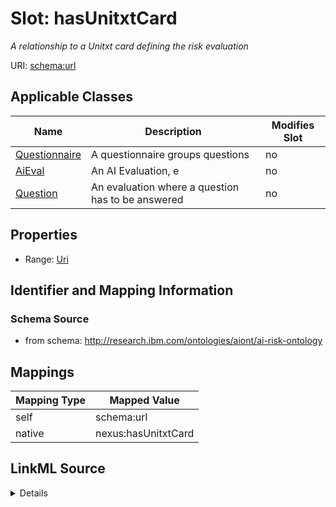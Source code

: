 

# Slot: hasUnitxtCard


_A relationship to a Unitxt card defining the risk evaluation_





URI: [schema:url](http://schema.org/url)



<!-- no inheritance hierarchy -->





## Applicable Classes

| Name | Description | Modifies Slot |
| --- | --- | --- |
| [Questionnaire](Questionnaire.md) | A questionnaire groups questions |  no  |
| [AiEval](AiEval.md) | An AI Evaluation, e |  no  |
| [Question](Question.md) | An evaluation where a question has to be answered |  no  |







## Properties

* Range: [Uri](Uri.md)





## Identifier and Mapping Information







### Schema Source


* from schema: http://research.ibm.com/ontologies/aiont/ai-risk-ontology




## Mappings

| Mapping Type | Mapped Value |
| ---  | ---  |
| self | schema:url |
| native | nexus:hasUnitxtCard |




## LinkML Source

<details>
```yaml
name: hasUnitxtCard
description: A relationship to a Unitxt card defining the risk evaluation
from_schema: http://research.ibm.com/ontologies/aiont/ai-risk-ontology
rank: 1000
slot_uri: schema:url
alias: hasUnitxtCard
domain_of:
- AiEval
range: uri

```
</details>